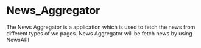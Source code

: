 # News_Aggregator
 The News Aggregator is a application which is used to fetch the news from different types of we pages. News Aggregator will be fetch news by using NewsAPI
